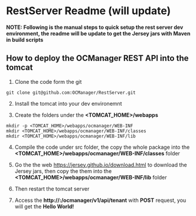 # RestServer Readme (will update)


__NOTE: Following is the manual steps to quick setup the rest server dev environment, the readme will be update to get the Jersey jars with Maven in build scripts__

## How to deploy the OCManager REST API into the tomcat

1. Clone the code form the git
```
git clone git@github.com:OCManager/RestServer.git
```

2. Install the tomcat into your dev environemnt

3. Create the folders under the __<TOMCAT_HOME>/webapps__
```
mkdir -p <TOMCAT_HOME>/webapps/ocmanager/WEB-INF
mkdir <TOMCAT_HOME>/webapps/ocmanager/WEB-INF/classes
mkdir <TOMCAT_HOME>/webapps/ocmanager/WEB-INF/lib
```

4. Compile the code under src folder, the copy the whole package into the __<TOMCAT_HOME>/webapps/ocmanager/WEB-INF/classes__ folder

5. Go the the web https://jersey.github.io/download.html
to download the Jersey jars, then copy the them into the __<TOMCAT_HOME>/webapps/ocmanager/WEB-INF/lib__ folder

6. Then restart the tomcat server

7. Access the __http://<your tomcat server>:<port>/ocmanager/v1/api/tenant__ with __POST__ request, you will get the __Hello World!__